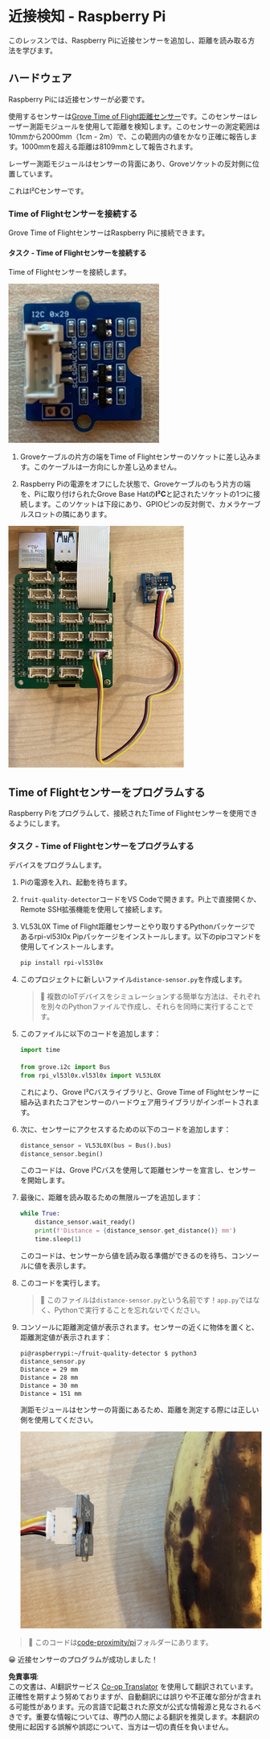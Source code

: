 <!--
CO_OP_TRANSLATOR_METADATA:
{
  "original_hash": "6145a1d791731c8a9d0afd0a1bae5108",
  "translation_date": "2025-08-24T21:54:07+00:00",
  "source_file": "4-manufacturing/lessons/4-trigger-fruit-detector/pi-proximity.md",
  "language_code": "ja"
}
-->
# 近接検知 - Raspberry Pi

このレッスンでは、Raspberry Piに近接センサーを追加し、距離を読み取る方法を学びます。

## ハードウェア

Raspberry Piには近接センサーが必要です。

使用するセンサーは[Grove Time of Flight距離センサー](https://www.seeedstudio.com/Grove-Time-of-Flight-Distance-Sensor-VL53L0X.html)です。このセンサーはレーザー測距モジュールを使用して距離を検知します。このセンサーの測定範囲は10mmから2000mm（1cm - 2m）で、この範囲内の値をかなり正確に報告します。1000mmを超える距離は8109mmとして報告されます。

レーザー測距モジュールはセンサーの背面にあり、Groveソケットの反対側に位置しています。

これはI²Cセンサーです。

### Time of Flightセンサーを接続する

Grove Time of FlightセンサーはRaspberry Piに接続できます。

#### タスク - Time of Flightセンサーを接続する

Time of Flightセンサーを接続します。

![Grove Time of Flightセンサー](../../../../../translated_images/grove-time-of-flight-sensor.d82ff2165bfded9f485de54d8d07195a6270a602696825fca19f629ddfe94e86.ja.png)

1. Groveケーブルの片方の端をTime of Flightセンサーのソケットに差し込みます。このケーブルは一方向にしか差し込めません。

1. Raspberry Piの電源をオフにした状態で、Groveケーブルのもう片方の端を、Piに取り付けられたGrove Base Hatの**I²C**と記されたソケットの1つに接続します。このソケットは下段にあり、GPIOピンの反対側で、カメラケーブルスロットの隣にあります。

![I²Cソケットに接続されたGrove Time of Flightセンサー](../../../../../translated_images/pi-time-of-flight-sensor.58c8dc04eb3bfb57a7c3019f031433ef4d798d4d7603d565afbf6f3802840dba.ja.png)

## Time of Flightセンサーをプログラムする

Raspberry Piをプログラムして、接続されたTime of Flightセンサーを使用できるようにします。

### タスク - Time of Flightセンサーをプログラムする

デバイスをプログラムします。

1. Piの電源を入れ、起動を待ちます。

1. `fruit-quality-detector`コードをVS Codeで開きます。Pi上で直接開くか、Remote SSH拡張機能を使用して接続します。

1. VL53L0X Time of Flight距離センサーとやり取りするPythonパッケージであるrpi-vl53l0x Pipパッケージをインストールします。以下のpipコマンドを使用してインストールします。

    ```sh
    pip install rpi-vl53l0x
    ```

1. このプロジェクトに新しいファイル`distance-sensor.py`を作成します。

    > 💁 複数のIoTデバイスをシミュレーションする簡単な方法は、それぞれを別々のPythonファイルで作成し、それらを同時に実行することです。

1. このファイルに以下のコードを追加します：

    ```python
    import time
    
    from grove.i2c import Bus
    from rpi_vl53l0x.vl53l0x import VL53L0X
    ```

    これにより、Grove I²Cバスライブラリと、Grove Time of Flightセンサーに組み込まれたコアセンサーのハードウェア用ライブラリがインポートされます。

1. 次に、センサーにアクセスするための以下のコードを追加します：

    ```python
    distance_sensor = VL53L0X(bus = Bus().bus)
    distance_sensor.begin()    
    ```

    このコードは、Grove I²Cバスを使用して距離センサーを宣言し、センサーを開始します。

1. 最後に、距離を読み取るための無限ループを追加します：

    ```python
    while True:
        distance_sensor.wait_ready()
        print(f'Distance = {distance_sensor.get_distance()} mm')
        time.sleep(1)
    ```

    このコードは、センサーから値を読み取る準備ができるのを待ち、コンソールに値を表示します。

1. このコードを実行します。

    > 💁 このファイルは`distance-sensor.py`という名前です！`app.py`ではなく、Pythonで実行することを忘れないでください。

1. コンソールに距離測定値が表示されます。センサーの近くに物体を置くと、距離測定値が表示されます：

    ```output
    pi@raspberrypi:~/fruit-quality-detector $ python3 distance_sensor.py 
    Distance = 29 mm
    Distance = 28 mm
    Distance = 30 mm
    Distance = 151 mm
    ```

    測距モジュールはセンサーの背面にあるため、距離を測定する際には正しい側を使用してください。

    ![バナナに向けられたTime of Flightセンサーの背面の測距モジュール](../../../../../translated_images/time-of-flight-banana.079921ad8b1496e4525dc26b4cdc71a076407aba3e72ba113ba2e38febae92c5.ja.png)

> 💁 このコードは[code-proximity/pi](../../../../../4-manufacturing/lessons/4-trigger-fruit-detector/code-proximity/pi)フォルダーにあります。

😀 近接センサーのプログラムが成功しました！

**免責事項**:  
この文書は、AI翻訳サービス [Co-op Translator](https://github.com/Azure/co-op-translator) を使用して翻訳されています。正確性を期すよう努めておりますが、自動翻訳には誤りや不正確な部分が含まれる可能性があります。元の言語で記載された原文が公式な情報源と見なされるべきです。重要な情報については、専門の人間による翻訳を推奨します。本翻訳の使用に起因する誤解や誤認について、当方は一切の責任を負いません。